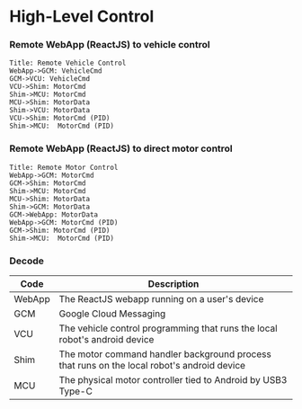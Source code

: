 # High-Level Control

### Remote WebApp (ReactJS) to vehicle control

```sequence
Title: Remote Vehicle Control
WebApp->GCM: VehicleCmd
GCM->VCU: VehicleCmd
VCU->Shim: MotorCmd
Shim->MCU: MotorCmd
MCU->Shim: MotorData
Shim->VCU: MotorData
VCU->Shim: MotorCmd (PID)
Shim->MCU:  MotorCmd (PID)
```

### Remote WebApp (ReactJS) to direct motor control

```sequence
Title: Remote Motor Control
WebApp->GCM: MotorCmd
GCM->Shim: MotorCmd
Shim->MCU: MotorCmd
MCU->Shim: MotorData
Shim->GCM: MotorData
GCM->WebApp: MotorData
WebApp->GCM: MotorCmd (PID)
GCM->Shim: MotorCmd (PID)
Shim->MCU:  MotorCmd (PID)
```

### Decode

Code | Description
---|---
WebApp | The ReactJS webapp running on a user's device
GCM | Google Cloud Messaging
VCU | The vehicle control programming that runs the local robot's android device
Shim | The motor command handler background process that runs on the local robot's android device
MCU | The physical motor controller tied to Android by USB3 Type-C
